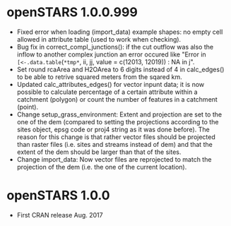 # openSTARS 1.0.0.999

* Fixed error when loading (import_data) example shapes: no empty cell allowed
  in attribute table (used to work when checking).
* Bug fix in correct_compl_junctions(): if the cut outflow was also the inflow
  to another complex junction an error occured like
  "Error in `[<-.data.table`(`*tmp*`, ii, jj, value = c(12013, 12019)) :  NA in j".
* Set round rcaArea and H2OArea to 6 digits instead of 4 in calc_edges() to be 
  able to retrive squared meters from the sqared km.
* Updated calc_attributes_edges() for vector inpunt data; it is now possible to 
  calculate percentage of a certain attribute within a catchment (polygon) or 
  count the number of features in a catchment (point).
* Change setup_grass_environment: Extent and projection are set to the one of the
  dem (compared to setting the projections according to the sites object, epsg 
  code or proj4 string as it was done before). The reason for this change is 
  that rather vector files should be projected than raster files (i.e. sites and 
  streams instead of dem) and that the extent of the dem should be larger than 
  that of the sites.
* Change import_data: Now vector files are reprojected to match the projection 
  of the dem (i.e. the one of the current location).

# openSTARS 1.0.0

* First CRAN release Aug. 2017



